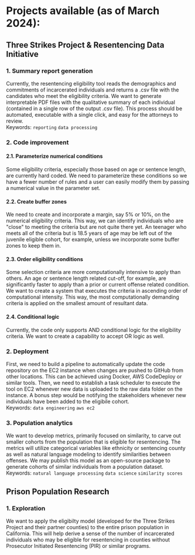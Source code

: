 # Projects available (as of March 2024): 

## Three Strikes Project & Resentencing Data Initiative

### 1. Summary report generation
Currently, the resentencing eligibility tool reads the demographics and commitments of incarcerated individuals and returns a .csv file with the candidates who meet the eligibility criteria. We want to generate interpretable PDF files with the qualitative summary of each individual (contained in a single row of the output .csv file). This process should be automated, executable with a single click, and easy for the attorneys to review.<br> 
Keywords: `reporting` `data processing` 

### 2. Code improvement 
#### 2.1. Parameterize numerical conditions 
Some eligibility criteria, especially those based on age or sentence length, are currently hard coded. We need to parameterize these conditions so we have a fewer number of rules and a user can easily modify them by passing a numerical value in the parameter set. 
#### 2.2. Create buffer zones 
We need to create and incorporate a margin, say 5% or 10%, on the numerical eligibility criteria. This way, we can identify individuals who are "close" to meeting the criteria but are not quite there yet. An teenager who meets all of the criteria but is 18.5 years of age may be left out of the juvenile eligible cohort, for example, unless we incorporate some buffer zones to keep them in. 
#### 2.3. Order eligibility conditions 
Some selection criteria are more computationally intensive to apply than others. An age or sentence length related cut-off, for example, are significantly faster to apply than a prior or current offense related condition. We want to create a system that executes the criteria in ascending order of computational intensity. This way, the most computationally demanding criteria is applied on the smallest amount of resultant data. 
#### 2.4. Conditional logic 
Currently, the code only supports AND conditional logic for the eligibility criteria. We want to create a capability to accept OR logic as well. 

### 2. Deployment 
First, we need to build a pipeline to automatically update the code repository on the EC2 instance when changes are pushed to GitHub from other locations. This can be achieved using Docker, AWS CodeDeploy or similar tools. Then, we need to establish a task scheduler to execute the tool on EC2 whenever new data is uploaded to the raw data folder on the instance. A bonus step would be notifying the stakeholders whenever new individuals have been added to the eligibile cohort.<br> 
Keywords: `data engineering` `aws ec2`

### 3. Population analytics
We want to develop metrics, primarily focused on similarity, to carve out smaller cohorts from the population that is eligible for resentencing. The metrics will utilize categorical variables like ethnicity or sentencing county as well as natural language modeling to identify similarities between offenses. We may publish this model as an open-source package to generate cohorts of similar individuals from a population dataset.<br> 
Keywords: `natural language processing` `data science` `similarity scores`

## Prison Population Research 

### 1. Exploration 
We want to apply the eligibilty model (developed for the Three Strikes Project and their partner counties) to the entire prison population in California. This will help derive a sense of the number of incarcerated individuals who may be eligible for resentencing in counties without Prosecutor Initiated Resentencing (PIR) or similar programs. 

